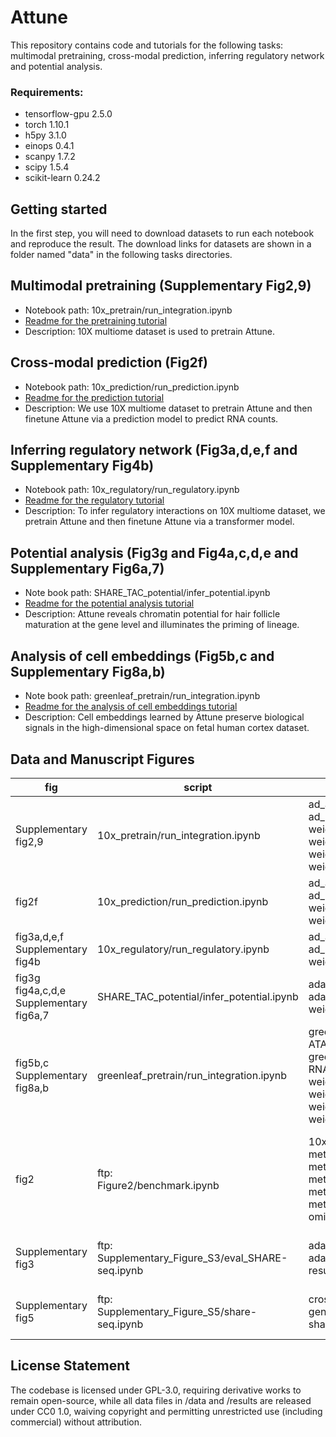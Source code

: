 # Attune
This repository contains code and tutorials for the following tasks: multimodal pretraining, cross-modal prediction, inferring regulatory network and potential analysis.
### Requirements:
* tensorflow-gpu 2.5.0
* torch 1.10.1
* h5py 3.1.0
* einops 0.4.1
* scanpy 1.7.2
* scipy 1.5.4
* scikit-learn 0.24.2

## Getting started
In the first step, you will need to download datasets to run each notebook and reproduce the result. 
The download links for datasets are shown in a folder named "data" in the following tasks directories.

## Multimodal pretraining (Supplementary Fig2,9)
- Notebook path: 10x_pretrain/run_integration.ipynb
- [Readme for the pretraining tutorial](10x_pretrain/README.txt)
- Description: 10X multiome dataset is used to pretrain Attune.
## Cross-modal prediction (Fig2f)
- Notebook path: 10x_prediction/run_prediction.ipynb
- [Readme for the prediction tutorial](10x_prediction/README.txt)
- Description: We use 10X multiome dataset to pretrain Attune and then finetune Attune via a prediction model to predict RNA counts.
## Inferring regulatory network (Fig3a,d,e,f and Supplementary Fig4b)
- Notebook path: 10x_regulatory/run_regulatory.ipynb
- [Readme for the regulatory tutorial](10x_regulatory/README.txt)
- Description: To infer regulatory interactions on 10X multiome dataset, we pretrain Attune and then finetune Attune via a transformer model. 
## Potential analysis (Fig3g and Fig4a,c,d,e and Supplementary Fig6a,7)
- Note book path: SHARE_TAC_potential/infer_potential.ipynb
- [Readme for the potential analysis tutorial](SHARE_TAC_potential/README.txt)
- Description: Attune reveals chromatin potential for hair follicle maturation at the gene level and illuminates the priming of lineage.
## Analysis of cell embeddings (Fig5b,c and Supplementary Fig8a,b)
- Note book path: greenleaf_pretrain/run_integration.ipynb
- [Readme for the analysis of cell embeddings tutorial](greenleaf_pretrain/README.txt)
- Description: Cell embeddings learned by Attune preserve biological signals in the high-dimensional space on fetal human cortex dataset.
## Data and Manuscript Figures
|fig|script|data(md5)|data path|
|---|------|----|----|
|Supplementary fig2,9|10x_pretrain/run_integration.ipynb|ad_atac.h5ad(c60296d27e026b70c371a3b0e80a1fb2)<br>ad_rna.h5ad(c326a877c845b9582cf22e7f62206a78)<br>weight_decoder_embedding_epoch12.h5(67ebe1a315a1ced46e4b8698a5dc6884)<br>weight_decoder_epoch12.h5(787fa8f66844d53a28a52307582a44e6)<br>weight_encoder_embedding_epoch12.h5(fe06e48aa4157b62e93440fba04c257c)<br>weight_encoder_epoch12.h5(28b1488543675c4ecda48bf6f877e7f0)|https://doi.org/10.6084/m9.figshare.22032170.v1<br>10x_pretrain/weight/pretrain/weight_decoder_embedding_epoch12.h5<br>10x_pretrain/weight/pretrain/weight_decoder_epoch12.h5<br>10x_pretrain/weight/pretrain/weight_encoder_embedding_epoch12.h5<br>10x_pretrain/weight/pretrain/weight_encoder_epoch12.h5|
|fig2f|10x_prediction/run_prediction.ipynb|ad_atac.h5ad(c60296d27e026b70c371a3b0e80a1fb2)<br>ad_rna.h5ad(c326a877c845b9582cf22e7f62206a78)<br>weight_decoder_embedding_epoch7.h5(0231b735eef6f69dbf66a72c7235bc05)<br>weight_project_epoch7.h5(6645b08222266a6c75d27b8b0bd47a2b)|https://doi.org/10.6084/m9.figshare.22032170.v1<br>10x_prediction/weight/predict/weight_decoder_embedding_epoch7.h5<br>10x_prediction/weight/predict/weight_project_epoch7.h5|
|fig3a,d,e,f<br>Supplementary fig4b|10x_regulatory/run_regulatory.ipynb|ad_atac.h5ad(c60296d27e026b70c371a3b0e80a1fb2)<br>ad_rna.h5ad(c326a877c845b9582cf22e7f62206a78)<br>weight_transformer_epoch10.h5(27c9085f062dab3db98a18e1f8ba003b)|https://doi.org/10.6084/m9.figshare.22032170.v1<br>10x_regulatory/weight/regulatory/weight_transformer_epoch10.h5|
|fig3g<br>fig4a,c,d,e<br>Supplementary fig6a,7|SHARE_TAC_potential/infer_potential.ipynb|adata_atac_SHARE_TAC.h5ad(0a70b5cfab579b99e6d21af1dfde706b)<br>adata_rna_SHARE_TAC.h5ad(7676fd5b0b9700279275be3c04405b98)<br>weight_transformer_epoch10.h5(a32b3537a449913d45d4ee5d40c12b45)|https://doi.org/10.6084/m9.figshare.22032437.v1<br>SHARE_TAC_potential/weight/regulatory/weight_transformer_epoch10.h5|
|fig5b,c<br>Supplementary fig8a,b|greenleaf_pretrain/run_integration.ipynb|greenleaf-final-ATAC_filter_rm_dc1r3_r1.h5ad(7869af440b67d9a4ea99ce83e105fa1e)<br>greenleaf-final-RNA_wox_filter_hvg_rm_dc1r3_r1.h5ad(a4b2db8d6fb11f5dfd75a1c6c3fccc57)<br>weight_decoder_embedding_epoch20.h5(498abc174d4b75bb3946620cd6780158)<br>weight_decoder_epoch20.h5(bd13adc5ad99364a924d51936b543e4e)<br>weight_encoder_embedding_epoch20.h5(423e5336ae21650b5f6fd9f8d1c4d3e4)<br>weight_encoder_epoch20.h5(d9e24691f20cfc9da69f329abf41deda)|https://doi.org/10.6084/m9.figshare.22032494.v1<br>greenleaf_pretrain/weight/pretrain/weight_decoder_embedding_epoch20.h5<br>greenleaf_pretrain/weight/pretrain/weight_decoder_epoch20.h5<br>greenleaf_pretrain/weight/pretrain/weight_encoder_embedding_epoch20.h5<br>greenleaf_pretrain/weight/pretrain/weight_encoder_embedding_epoch20.h5|
|fig2|ftp:<br>Figure2/benchmark.ipynb|10x_metrics.csv(46e81425516009aee8a16764ac61c994)<br>metrics_ablation.txt(5b0dfdb372e3002c4e4821527b60b2bc)<br>metrics_alignment.txt(8c2af9a62491a1722ea7dc4f5e54cd6c)<br>metrics_embeding.csv(8d1693a15c65e563ed38a1d279d02ff3)<br>metrics_gene_peak.csv(91a2955e40a45b27240b3c690a2cd567)<br>metrics_prediction.txt(f4b32d6b9f5ab7a3375e68a97a9b0c9e)<br>omics_mixing_biology_conservation.txt(4482e61a6fb68b7f1d7d881edec11fda)|ftp:<br>Figure2/10x_metrics.csv<br>Figure2/metrics_ablation.txt<br>Figure2/metrics_alignment.txt<br>Figure2/metrics_embeding.txt<br>Figure2/metrics_gene_peak.txt<br>Figure2/metrics_prediction.txt<br>Figure2/omics_mixing_biology_conservation.txt|
|Supplementary fig3|ftp:<br>Supplementary_Figure_S3/eval_SHARE-seq.ipynb|adata_ATAC_wox_filter.h5ad(9193f27d2504717c6cce29cbe726d988)<br>adata_rna_wox_filter_hvg2000.h5ad(4c52a4ee3ce8aae286f2741bdb66cb12)<br>result_ep40.npz(b5e079636520ff78399ad60b483b2662)|ftp:<br>Supplementary_Figure_S3/data/adata_ATAC_wox_filter.h5ad<br>Supplementary_Figure_S3/data/adata_rna_wox_filter_hvg2000.h5ad<br>Supplementary_Figure_S3/result/result_ep40.npz|
|Supplementary fig5|ftp:<br>Supplementary_Figure_S5/share-seq.ipynb|cross_attention.csv(e8493ea3d8c50254604186fa5fb65257)<br>gene.list(cb8e265e86eea2006e1facd7c80eabd3)<br>share.rds(4943abe26a9b66a2134a3c6349825c0e)|ftp:<br>Supplementary_Figure_S5/cross_attention.csv<br>Supplementary_Figure_S5/gene.list<br>Supplementary_Figure_S5/share.rds|


## License Statement
The codebase is licensed under ​GPL-3.0, requiring derivative works to remain open-source, while all data files in /data and /results are released under ​CC0 1.0, waiving copyright and permitting unrestricted use (including commercial) without attribution.


